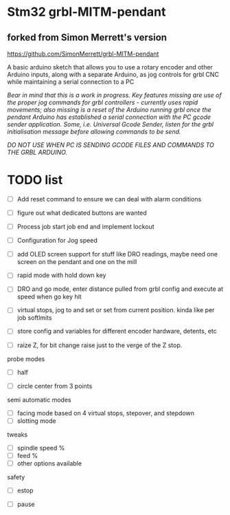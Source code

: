 # Stm32 grbl-MITM-pendant

## forked from Simon Merrett's version
https://github.com/SimonMerrett/grbl-MITM-pendant


A basic arduino sketch that allows you to use a rotary encoder and other Arduino inputs, along with a separate Arduino, as jog controls for grbl CNC while maintaining a serial connection to a PC

<i> Bear in mind that this is a work in progress. Key features missing are use of the proper jog commands for grbl controllers - currently uses rapid movements; also missing is a reset of the Arduino running grbl once the pendant Arduino has established a serial connection with the PC gcode sender application. Some, i.e. Universal Gcode Sender, listen for the grbl initialisation message before allowing commands to be send.
  
  DO NOT USE WHEN PC IS SENDING GCODE FILES AND COMMANDS TO THE GRBL ARDUINO.</i>

# TODO list

- [ ] Add reset command to ensure we can deal with alarm conditions
- [ ] figure out what dedicated buttons are wanted
- [ ] Process job start job end and implement lockout
- [ ] Configuration for Jog speed
- [ ] add OLED screen support for stuff like DRO readings, maybe need one screen on the pendant and one on the mill
- [ ] rapid mode with hold down key
- [ ] DRO and go mode, enter distance pulled from grbl config and execute at speed when go key hit
- [ ] virtual stops, jog to and set or set from current position.  kinda like per job softlmits
- [ ] store config and variables for different encoder hardware, detents, etc
- [ ] raize Z, for bit change raise just to the verge of the Z stop.


probe modes

- [ ] half
- [ ] circle center from 3 points


semi automatic modes

- [ ] facing mode based on 4 virtual stops, stepover, and stepdown
- [ ] slotting mode

tweaks

- [ ] spindle speed %
- [ ] feed %
- [ ] other options available 

safety

- [ ] estop 
- [ ] pause

